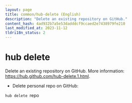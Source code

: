 ```yaml
---
layout: page
title: common/hub-delete (English)
description: "Delete an existing repository on GitHub."
content_hash: 4ad932b7a5e53dadddcf9ccaed2e7438979fe210
last_modified_at: 2023-11-12
tldri18n_status: 2
---
```

# hub delete

Delete an existing repository on GitHub.
More information: <https://hub.github.com/hub-delete.1.html>.

- Delete personal repo on GitHub:

`hub delete `<span class="tldr-var badge badge-pill bg-dark-lm bg-white-dm text-white-lm text-dark-dm font-weight-bold">repo</span>
